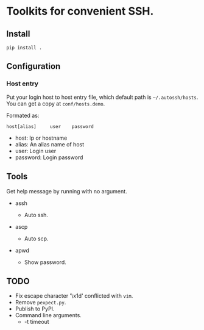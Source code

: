 Toolkits for convenient SSH.
=====================================

## Install

`pip install .`

## Configuration

### Host entry 
Put your login host to host entry file, which default path is `~/.autossh/hosts`. You can get a copy at `conf/hosts.demo`.

Formated as:

```
host[alias]     user    password
```

- host: Ip or hostname
- alias: An alias name of host
- user: Login user
- password: Login password

## Tools

Get help message by running with no argument.

- assh
    + Auto ssh.

- ascp
    + Auto scp.

- apwd
    + Show password.


## TODO

- Fix escape character '\x1d' conflicted with `vim`.
- Remove `pexpect.py`.
- Publish to PyPI.
- Command line arguments.
    + -t timeout
